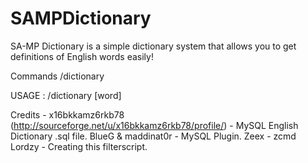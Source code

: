 # SAMPDictionary

SA-MP Dictionary is a simple dictionary system that allows you to get definitions of English words easily!

Commands
/dictionary 

USAGE : /dictionary [word] 

Credits - 
x16bkkamz6rkb78 (http://sourceforge.net/u/x16bkkamz6rkb78/profile/) - MySQL English Dictionary .sql file.
BlueG & maddinat0r - MySQL Plugin.
Zeex - zcmd
Lordzy - Creating this filterscript.
